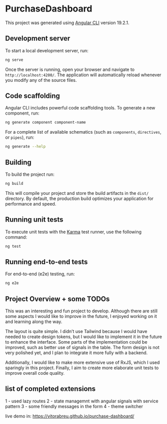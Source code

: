 # PurchaseDashboard

This project was generated using [Angular CLI](https://github.com/angular/angular-cli) version 19.2.1.

## Development server

To start a local development server, run:

```bash
ng serve
```

Once the server is running, open your browser and navigate to `http://localhost:4200/`. The application will automatically reload whenever you modify any of the source files.

## Code scaffolding

Angular CLI includes powerful code scaffolding tools. To generate a new component, run:

```bash
ng generate component component-name
```

For a complete list of available schematics (such as `components`, `directives`, or `pipes`), run:

```bash
ng generate --help
```

## Building

To build the project run:

```bash
ng build
```

This will compile your project and store the build artifacts in the `dist/` directory. By default, the production build optimizes your application for performance and speed.

## Running unit tests

To execute unit tests with the [Karma](https://karma-runner.github.io) test runner, use the following command:

```bash
ng test
```

## Running end-to-end tests

For end-to-end (e2e) testing, run:

```bash
ng e2e
```

## Project Overview + some TODOs

This was an interesting and fun project to develop. Although there are still some aspects I would like to improve in the future, I enjoyed working on it and learning along the way.

The layout is quite simple. I didn’t use Tailwind because I would have needed to create design tokens, but I would like to implement it in the future to enhance the interface. Some parts of the implementation could be improved, such as better use of signals in the table. The form design is not very polished yet, and I plan to integrate it more fully with a backend.

Additionally, I would like to make more extensive use of RxJS, which I used sparingly in this project. Finally, I aim to create more elaborate unit tests to improve overall code quality.

## list of completed extensions

1 - used lazy routes
2 - state managemnt with angular signals with service pattern
3 - some friendly messages in the form
4 - theme switcher

live demo in: https://vitorabreu.github.io/purchase-dashboard/
